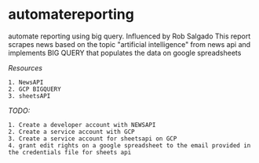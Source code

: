 # automatereporting
automate reporting using big query. Influenced by Rob Salgado
This report scrapes news based on the topic "artificial intelligence" from news api and implements BIG QUERY that populates the data on google spreadsheets

*Resources*
```
1. NewsAPI 
2. GCP BIGQUERY
3. sheetsAPI
```
*TODO:*
```
1. Create a developer account with NEWSAPI
2. Create a service account with GCP
3. Create a service account for sheetsapi on GCP
4. grant edit rights on a google spreadsheet to the email provided in the credentials file for sheets api
```
